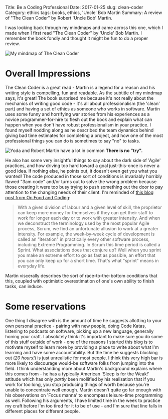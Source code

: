 Title: Be a Coding Professional
Date: 2017-01-25
slug: clean-coder
Category: ethics
tags: books, ethics, 'Uncle' Bob Martin
Summary: A review of "The Clean Coder" by Robert 'Uncle Bob' Martin.


I was looking back through my mindmaps and came across this one, which I made when I first read "The Clean Coder" by 'Uncle' Bob Martin. I remember the book fondly and thought it might be fun to do a proper review.

![My mindmap of The Clean Coder]({filename}/images/clean-coder.jpg)

# Overall Impressions

The Clean Coder is a great read - Martin is a legend for a reason and his writing style is compelling, fun and readable. As the subtitle of my mindmap says, it's great! The book surprised me because it's not really about the mechanics of writing good code - it's all about professionalism (the 'clean' part) and having a set of ethics as someone who works in software. Martin uses some funny and horrifying war stories from his experiences as a novice programmer-for-hire to flesh out the book and explain what can happen when you don't have robust professionalism in your practice. I found myself nodding along as he described the team dynamics behind giving bad time estimates for completing a project, and how one of the most professional things you can do is sometimes to say "no" to tasks. 

![Yoda and Robert Martin have a lot in common]({filename}/images/frowny-yoda.png)
**There is no "try".**

He also has some very insightful things to say about the dark side of 'Agile' practices, and how driving too hard toward a goal just-this-once is never a good idea. If nothing else, he points out, it doesn't even get you what you wanted! The code produced in those sort of conditions is invariably horribly flawed "3am code" and/or turns out to solve the wrong problem because those creating it were too busy trying to push something out the door to pay attention to the changing needs of their client. I'm reminded of [this blog post from On Food and Coding](http://onfoodandcoding.blogspot.co.uk/2013/10/time-value-and-dark-side-of-agile.html):

> With a given division of labour and a given level of skill, the proprietor can keep more money for themselves if they can get their staff to work for longer each day or to work with greater intensity. And when we deconstruct the terminology used by the most popular Agile process, Scrum, we find an unfortunate allusion to work at a greater intensity. For example, the week-by-week cycle of development is called an "iteration" in practically every other software process, including Extreme Programming. In Scrum this time period is called a Sprint. What associations does that conjure up? Well when you sprint you make an extreme effort to go as fast as possible, an effort that you can only keep up for a short time. That's what "sprint" means in everyday life. 

Martin viscerally describes the sort of race-to-the-bottom conditions that this, coupled with optimistic overestimation of one's own ability to finish tasks, can induce.


# Some reservations

One thing I disagree with is the amount of time he suggests allotting to your own personal practice - pairing with new people, doing Code Katas, listening to podcasts on software, picking up a new language, generally honing your craft. I absolutely think it's important to make sure you do some of this stuff outside of work - one of the reasons I started this blog is to motivate myself to learn more by providing a place to write about what I'm learning and have some accountability. But the time he suggests blocking out (*20 hours!*) is just unrealistic for most people. I think this very high bar is more likely to discourage would-be software folks from jumping into the field. I think understanding more about Martin's background explains where this comes from - he has a typically American 'Sleep is for the Weak!' attitude which has only *partly* been mollified by his realisation that if you work for too long, you stop producing things of worth because you're unable to concentrate well enough. Martin doesn't quite go far enough with his observations on 'Focus manna' to encompass leisure-time programming as well. Following his arguments, I have limited time in the week to practice my craft before I'm too tired for it to be of use - and I'm sure that line falls in different places for different people.


